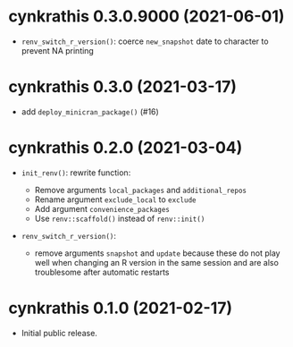 <!-- NEWS.md is maintained by https://cynkra.github.io/fledge, do not edit -->

# cynkrathis 0.3.0.9000 (2021-06-01)

- `renv_switch_r_version()`: coerce `new_snapshot` date to character to prevent NA printing


# cynkrathis 0.3.0 (2021-03-17)

- add `deploy_minicran_package()` (#16)

# cynkrathis 0.2.0 (2021-03-04)

- `init_renv()`: rewrite function: 
  - Remove arguments `local_packages` and `additional_repos`
  - Rename argument `exclude_local` to `exclude`
  - Add argument `convenience_packages`
  - Use `renv::scaffold()` instead of `renv::init()`
  
- `renv_switch_r_version()`:
   - remove arguments `snapshot` and `update` because these do not play well 
     when changing an R version in the same session and are also troublesome
     after automatic restarts


# cynkrathis 0.1.0 (2021-02-17)

- Initial public release.
